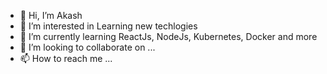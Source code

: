 - 👋 Hi, I’m Akash
- 👀 I’m interested in Learning new techlogies
- 🌱 I’m currently learning ReactJs, NodeJs, Kubernetes, Docker and more
- 💞️ I’m looking to collaborate on ...
- 📫 How to reach me ... 

<!---
KiddoAkash/KiddoAkash is a ✨ special ✨ repository because its `README.md` (this file) appears on your GitHub profile.
You can click the Preview link to take a look at your changes.
--->

